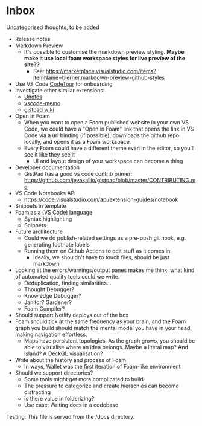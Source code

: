 # Inbox

Uncategorised thoughts, to be added

- Release notes
- Markdown Preview
  - It's possible to customise the markdown preview styling. **Maybe make it use local foam workspace styles for live preview of the site??**
    - See: https://marketplace.visualstudio.com/items?itemName=bierner.markdown-preview-github-styles
- Use VS Code [CodeTour](https://marketplace.visualstudio.com/items?itemName=vsls-contrib.codetour) for onboarding
- Investigate other similar extensions:
  - [Unotes](https://marketplace.visualstudio.com/items?itemName=ryanmcalister.Unotes)
  - [vscode-memo](https://github.com/svsool/vscode-memo)
  - [gistpad wiki](https://github.com/jevakallio/gistpad/tree/master/src/repos/wiki)
- Open in Foam
  - When you want to open a Foam published website in your own VS Code, we could have a "Open in Foam" link that opens the link in VS Code via a url binding (if possible), downloads the github repo locally, and opens it as a Foam workspace.
  - Every Foam could have a different theme even in the editor, so you'll see it like they see it
    - UI and layout design of your workspace can become a thing
- Developer documentation
  - GistPad has a good vs code contrib primer: https://github.com/jevakallio/gistpad/blob/master/CONTRIBUTING.md
- VS Code Notebooks API
  - https://code.visualstudio.com/api/extension-guides/notebook
- Snippets in template
- Foam as a (VS Code) language
  - Syntax highlighting
  - Snippets
- Future architecture
  - Could we do publish-related settings as a pre-push git hook, e.g. generating footnote labels
  - Running them on Github Actions to edit stuff as it comes in
    - Ideally, we shouldn't have to touch files, should be just markdown
- Looking at the errors/warnings/output panes makes me think, what kind of automated quality tools could we write.
  - Deduplication, finding similarities...
  - Thought Debugger?
  - Knowledge Debugger?
  - Janitor? Gardener?
  - Foam Compiler?
- Should support Netlify deploys out of the box
- Foam should tick at the same frequency as your brain, and the Foam graph you build should match the mental model you have in your head, making navigation effortless.
  - Maps have persistent topologies. As the graph grows, you should be able to visualise where an idea belongs. Maybe a literal map? And island? A DeckGL visualisation?
- Write about the history and process of Foam
  - In ways, Wallet was the first iteration of Foam-like environment
- Should we support directories?
  - Some tools might get more complicated to build
  - The pressure to categorize and create hierachies can become distracting
  - Is there value in folderizing?
  - Use case: Writing docs in a codebase

Testing: This file is served from the /docs directory.



